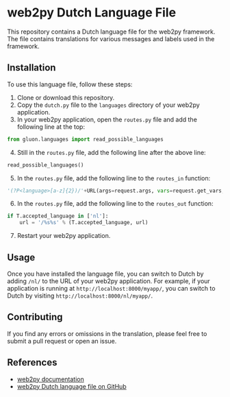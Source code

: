 # web2py Dutch Language File

This repository contains a Dutch language file for the web2py framework. The file contains translations for various messages and labels used in the framework.

## Installation

To use this language file, follow these steps:

1. Clone or download this repository.
2. Copy the `dutch.py` file to the `languages` directory of your web2py application.
3. In your web2py application, open the `routes.py` file and add the following line at the top:

```python
from gluon.languages import read_possible_languages
```

4. Still in the `routes.py` file, add the following line after the above line:

```python
read_possible_languages()
```

5. In the `routes.py` file, add the following line to the `routes_in` function:

```python
'(?P<language>[a-z]{2})/'+URL(args=request.args, vars=request.get_vars, host=True)
```

6. In the `routes.py` file, add the following line to the `routes_out` function:

```python
if T.accepted_language in ['nl']:
    url = '/%s%s' % (T.accepted_language, url)
```

7. Restart your web2py application.

## Usage

Once you have installed the language file, you can switch to Dutch by adding `/nl/` to the URL of your web2py application. For example, if your application is running at `http://localhost:8000/myapp/`, you can switch to Dutch by visiting `http://localhost:8000/nl/myapp/`.

## Contributing

If you find any errors or omissions in the translation, please feel free to submit a pull request or open an issue.

## References

- [web2py documentation](http://www.web2py.com/books/default/chapter/29/04/the-core#Languages)
- [web2py Dutch language file on GitHub](https://github.com/web2py/web2py/blob/master/languages/nl.py)